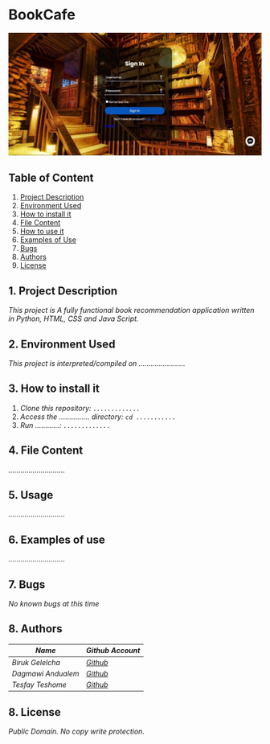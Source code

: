 # **BookCafe**

![Landing Page](https://github.com/Iwamgad/PORTFOLIO/blob/main/Landing%20Page.jpg)

## Table of Content
1. [Project Description](##Project-Description)
2. [Environment Used](##Environment-Used)
3. [How to install it](##How-to-install-it)
4. [File Content](##File-Content)
5. [How to use it](##Usage)
6. [Examples of Use](##Examples-of-Use)
7. [Bugs](##Bugs)
8. [Authors](##Authors)
9. [License](##License)


## 1. <a name= "Project-Description"> </a> Project Description
 _This project is A fully functional book recommendation application written in Python, HTML, CSS and Java Script._


## 2. <a name= "Environment-Used"> </a>Environment Used
 _This project is interpreted/compiled on ......................._


## 3. <a name= "How-to-install-it"> </a>How to install it
1. _Clone this repository: ```............. ```_
2. _Access the ............... directory: ```cd ...........```_
3. _Run ............: ```.............```_


## 4. <a name= "File-Content"> </a> File Content
_............................_

## 5. <a name= "Usage"> </a>Usage
_............................_

## 6. <a name= "Examples-of-Use"> </a>Examples of use
_............................_

## 7. <a name= "Bugs"> </a>Bugs
 _No known bugs at this time_


## 8. <a name= "Authors"> </a>Authors
|_Name_ | _Github Account_|
|-----|-------|
|_Biruk Gelelcha_|[_Github_](https://github.com/Biruk-G3)|
|_Dagmawi Andualem_|[_Github_](https://github.com/Iwamgad)|
|_Tesfay Teshome_|[_Github_](https://github.com/Tesfay-Teshome)|


## 8. <a name= "License"> </a>License
_Public Domain. No copy write protection._


